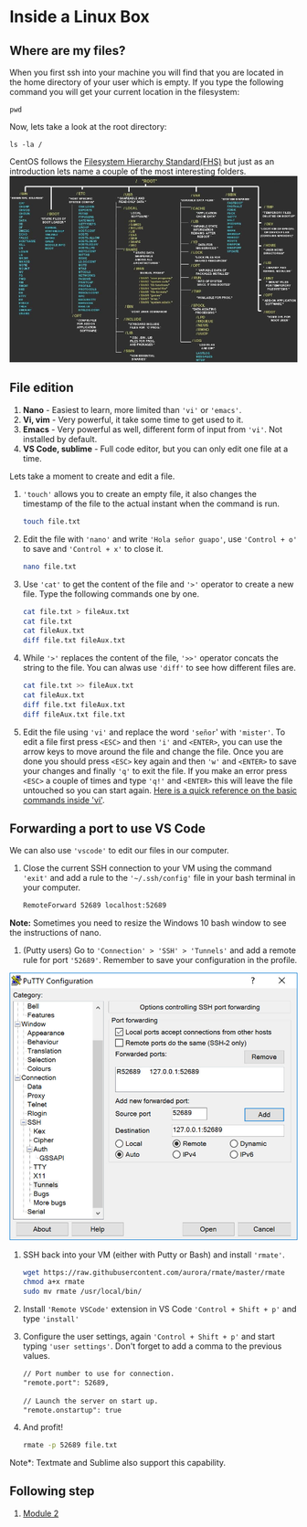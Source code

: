 # Inside a Linux Box

## Where are my files?

When you first ssh into your machine you will find that you are located in the home directory of your user which is empty.
If you type the following command you will get your current location in the filesystem:

```Shell
pwd
```

Now, lets take a look at the root directory:

```Shell
ls -la /
```

CentOS follows the [Filesystem Hierarchy Standard(FHS)](http://www.pathname.com/fhs/) but just as an introduction lets name a couple of the most interesting folders.
![alt text][fhs]

## File edition

1. **Nano** - Easiest to learn, more limited than `'vi'` or `'emacs'`.
1. **Vi, vim** - Very powerful, it take some time to get used to it.
1. **Emacs** - Very powerful as well, different form of input from `'vi'`. Not installed by default.
1. **VS Code, sublime** - Full code editor, but you can only edit one file at a time.

Lets take a moment to create and edit a file.

1. `'touch'` allows you to create an empty file, it also changes the timestamp of the file to the actual instant when the command is run.

    ```bash
    touch file.txt
    ```

1. Edit the file with `'nano'` and write `'Hola señor guapo'`, use `'Control + o'` to save and `'Control + x'` to close it.

    ```bash
    nano file.txt
    ```

1. Use `'cat'` to get the content of the file and `'>'` operator to create a new file. Type the following commands one by one.

    ```bash
    cat file.txt > fileAux.txt
    cat file.txt
    cat fileAux.txt
    diff file.txt fileAux.txt
    ```

1. While `'>'` replaces the content of the file, `'>>'` operator concats the string to the file. You can alwas use `'diff'` to see how different files are.

    ```bash
    cat file.txt >> fileAux.txt
    cat fileAux.txt
    diff file.txt fileAux.txt
    diff fileAux.txt file.txt
    ```

1. Edit the file using `'vi'` and replace the word `'señor`' with `'mister'`. To edit a file first press `<ESC>` and then `'i'` and `<ENTER>`, you can use the arrow keys to move around the file and change the file. Once you are done you should press `<ESC>` key again and then `'w'` and `<ENTER>` to save your changes and finally `'q'` to exit the file. If you make an error press `<ESC>` a couple of times and type `'q!'` and `<ENTER>` this will leave the file untouched so you can start again. [Here is a quick reference on the basic commands inside 'vi'](https://kb.iu.edu/d/afdc).

## Forwarding a port to use VS Code

We can also use `'vscode'` to edit our files in our computer.

1. Close the current SSH connection to your VM using the command `'exit'` and add a rule to the `'~/.ssh/config'` file in your bash terminal in your computer.

    ```bash
    RemoteForward 52689 localhost:52689
    ```

**Note:** Sometimes you need to resize the Windows 10 bash window to see the instructions of nano.

1. (Putty users) Go to `'Connection' > 'SSH' > 'Tunnels'` and add a remote rule for port `'52689'`. Remember to save your configuration in the profile.

![alt text][tunnel]

1. SSH back into your VM (either with Putty or Bash) and install `'rmate'`. 

    ```bash
    wget https://raw.githubusercontent.com/aurora/rmate/master/rmate
    chmod a+x rmate
    sudo mv rmate /usr/local/bin/
    ```

1. Install `'Remote VSCode'` extension in VS Code `'Control + Shift + p'` and type `'install'`

1. Configure the user settings, again `'Control + Shift + p'` and start typing `'user settings'`. Don't forget to add a comma to the previous values. 

    ```Shell
    // Port number to use for connection.
    "remote.port": 52689,

    // Launch the server on start up.
    "remote.onstartup": true
    ```

1. And profit!

    ```bash
    rmate -p 52689 file.txt
    ```
Note*: Textmate and Sublime also support this capability.

## Following step

1. [Module 2](../Module2-AppDeployment/readme.md)

[fhs]: img/fhs.jpg "This is what the filesystem in Linux looks like"

[tunnel]: img/putty-tunnel.jpg "Make sure you mark it as remote"
